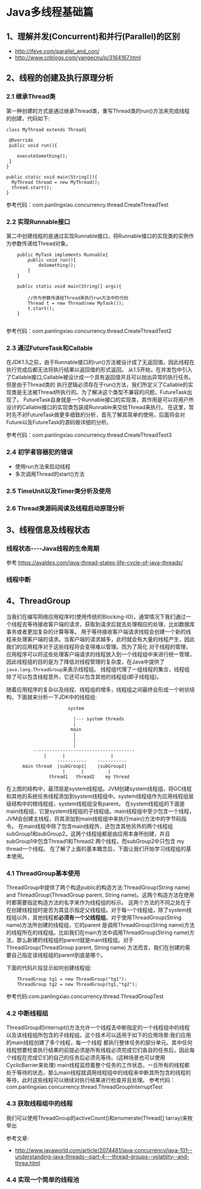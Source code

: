 # Java多线程基础篇

## 1、理解并发(Concurrent)和并行(Parallel)的区别
- http://ifeve.com/parallel_and_con/
- http://www.cnblogs.com/yangecnu/p/3164167.html

## 2、线程的创建及执行原理分析

### 2.1 继承Thread类
第一种创建的方式是通过继承Thread类，重写Thread类的run()方法来完成线程的创建，代码如下:
```
class MyThread extends Thread{
 
 @Override
 public void run(){
 
    executeSomething();
 }
}

public static void main(String[]){
  MyThread thread = new MyThread();
  thread.start();
}

```
参考代码：com.panlingxiao.concurrency.thread.CreateThreadTest


### 2.2 实现Runnable接口
第二中创建线程的是通过实现Runnable接口，将Runnable接口的实现类的实例作为参数传递给Thread对象。
```
    public MyTask implements Runnable{
        public void run(){
            doSomething();
        }
    }
    
    public static void main(String[] args){
    
        //作为参数传递给Thread来执行run方法中的代码
        Thread t = new Thread(new MyTask());
        t.start();
    }
        
```
参考代码：com.panlingxiao.concurrency.thread.CreateThreadTest2

### 2.3 通过FutureTask和Callable
在JDK1.5之前，由于Runnable接口的run()方法被设计成了无返回值，因此线程在执行完成后都无法将执行结果以返回值的形式返回。
从1.5开始，在并发包中引入了Callable接口,Callable被设计成一个具有返回值并且可以抛出异常的执行任务。但是由于Thread类的
执行逻辑必须存在于run()方法，我们所定义了Callable的实现类是无法被Thread所执行的。为了解决这个类型不兼容的问题，FutureTask出现了。
FutureTask自身就是一个Runnable接口的实现类，其作用是可以将用户所设计的Callable接口的实现类包装成Runnable来交给Thread来执行。
在这里，暂时先不对FutureTask做更多细致的分析，首先了解其简单的使用，后面将会对Future以及FutureTask的源码做详细的分析。

参考代码：com.panlingxiao.concurrency.thread.CreateThreadTest3


### 2.4 初学者容器犯的错误
- 使用run方法来启动线程
- 多次调用Thread的start()方法


### 2.5 TimeUnit以及Timer类分析及使用


### 2.6 Thread类源码阅读及线程启动原理分析



## 3、线程信息及线程状态



### 线程状态----Java线程的生命周期
参考:https://avaldes.com/java-thread-states-life-cycle-of-java-threads/



### 线程中断





## 4、ThreadGroup
当我们在编写网络应用程序时(使用传统的Blocking-IO)，通常情况下我们通过一个线程去等待接收客户端的请求，获取到请求后就去处理相应的处理，比如数据库事务或者更加复杂的计算等等。
用于等待接收客户端请求线程会创建一个新的线程来处理客户端的请求。当客户端的请求越多，此时就会有大量的线程产生，因此我们的应用程序对于这些线程将会变得难以管理。而为了简化
对于线程的管理，应用程序可以将这些处理客户端请求的线程放入到一个线程组中来进行统一管理，因此线程组的目的是为了降低对线程管理的复杂度，在Java中提供了`java.lang.ThreadGroup`来表示线程组。
线程组代理了一组线程的集合，线程组除了可以包含线程意外，它还可以包含其他的线程组(即子线程组)。

随着应用程序的复杂以及线程、线程组的增多，线程组之间最终会形成一个树状结构，下面就来分析一下JDK中的线程组:

                           system
 
                             |--- system threads
                             |
                            main
                             |
                             |
                             |
              --------------------------------------
                  |      |                 |
                       -----------    -----------
          main thread  |subGroup1|    |subGroup2|
                         |      |         |
                    thread1   thread2    my thread
在上图的结构中，最顶层是system线程组。JVM创建system线程组，将GC线程和其他的系统任务线程添加到system线程组中。system线程组作为应用线程组层级结构中的根线程组，system线程组没有parent。
在system线程组的下面是main线程组，它是system线程组的子线程组。main线程组中至少包含一个线程，JVM会创建主线程，将其添加到main线程组中来执行main()方法中的字节码指令。
在main线程中除了包含main线程外，还包含其他另外的两个线程组subGroup1和subGroup2。这两个线程组都是由应用本身所创建，并且subGroup1中包含Thread1和Thread2 两个线程，而subGroup2中只包含
my thread一个线程。
在了解了上面的基本概念后，下面让我们开始学习线程组的基本使用。

### 4.1 ThreadGroup基本使用
ThreadGroup中提供了两个构造public的构造方法:ThreadGroup(String name) and ThreadGroup(ThreadGroup parent, String name)。这两个构造方法在使用时都需要指定构造方法的名字来作为线程组的标示。
这两个方法的不同之处在于在创建线程组时是否为其显示指定父线程组。对于每一个线程组，除了system线程组以外，其他线程都**必须有一个父线程组**。对于使用ThreadGroup(String name)方法所创建的线程组，它的parent
是调用ThreadGroup(String name)方法的线程所在的线程组。比如我们在main方法中调用ThreadGroup(String name)方法，那么新建的线程组的parent就是main线程组。对于ThreadGroup(ThreadGroup parent, String name)
方法而言，我们在创建的需要自己指定该线程组的parent到底是哪个。

下面的代码片段显示如何创建线程组:

```
    ThreadGroup tg1 = new ThreadGroup("tg1");
    ThreadGroup tg2 = new ThreadGroup(tg1,"tg2");
```

参考代码:com.panlingxiao.concurrency.thread.ThreadGroupTest

### 4.2 中断线程组
ThreadGroup的interrupt()方法允许一个线程去中断指定的一个线程组中的线程以及该线程组所包含的子线程组。这个技术可以适用于如下的应用场景:我们应用的main线程创建了多个线程，每一个线程
都执行整体任务的部分单元。其中任何线程想要检查执行结果的前提必须是所有线程必须完成它们各自的任务后，因此每个线程在完成它们的自己的任务后必须先等待。(这种场景也可以使用CyclicBarrier来处理)
main线程监控着整个任务的工作状态，一旦所有的线程都处于等待的状态，那么main线程就调用线程组中的线程来中断其所包含的线程的等待，此时这些线程可以继续对执行结果进行检查并且处理。
参考代码：com.panlingxiao.concurrency.thread.ThreadGroupInterruptTest


### 4.3 获取线程组中的线程
我们可以使用ThreadGroup的activeCount()和enumerate(Thread[] tarray)来枚举出









参考文章:

- http://www.javaworld.com/article/2074481/java-concurrency/java-101--understanding-java-threads--part-4---thread-groups--volatility--and-threa.html
 
 
### 4.4 实现一个简单的线程池
 